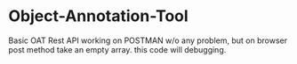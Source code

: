 # Object-Annotation-Tool
Basic OAT
Rest API working on POSTMAN w/o any problem, but on browser post method take an empty array. this code will debugging.
